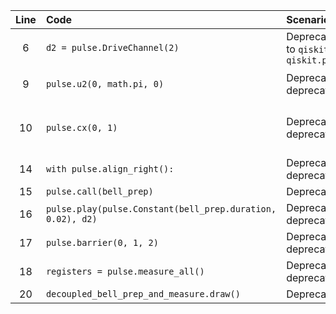 | Line | Code | Scenario | Reference | Artifact | Refactoring |
| :--: | :--- | :------- | :-------: | :------- | :---------- |
| 6 | `d2 = pulse.DriveChannel(2)` | Deprecation -> `DriveChannel` moved to `qiskit.transpiler.Target` or `qiskit.providers.backend.BackendV2` | internal | pulse.DriveChannel | `d2 = backend.system_schedule.channels[2]` |
| 9 | `pulse.u2(0, math.pi, 0)` | Deprecation -> `u2` instruction is deprecated | internal | pulse.u2 | `pulse.rz(0, 0)`<br>`pulse.sx(0)`<br>`pulse.rz(math.pi, 0)` |
| 10 | `pulse.cx(0, 1)` | Deprecation -> `cx` instruction is deprecated | internal | pulse.cx | `pulse.s(0)`<br>`pulse.s(1)`<br>`pulse.ecr(0, 1)`<br>`pulse.s(0)`<br>`pulse.s(1)` |
| 14 | `with pulse.align_right():` | Deprecation -> `align_right` is deprecated | internal | pulse.align_right | `with pulse.align_seq.right():` |
| 15 | `pulse.call(bell_prep)` | Deprecation -> `call` is deprecated | internal | pulse.call | `pulse.add(bell_prep)` |
| 16 | `pulse.play(pulse.Constant(bell_prep.duration, 0.02), d2)` | Deprecation -> `pulse.Constant` is deprecated | internal | pulse.Constant | `pulse.play(pulse.Constant(bell_prep.duration, 0.02, d2), d2)` |
| 17 | `pulse.barrier(0, 1, 2)` | Deprecation -> `barrier` is deprecated | internal | pulse.barrier | `pulse.add_barrier(0, 1, 2)` |
| 18 | `registers = pulse.measure_all()` | Deprecation -> `measure_all` is deprecated | internal | pulse.measure_all | `registers = pulse.add_measure_all()` |
| 20 | `decoupled_bell_prep_and_measure.draw()` | Deprecation -> `draw` is deprecated | internal | QuantumCircuit.draw | `decoupled_bell_prep_and_measure.draw()` |